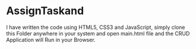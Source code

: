 # AssignTaskand 

I have written the code using HTML5, CSS3 and JavaScript, simply clone this Folder anywhere in your system  and  open main.html file and the CRUD Application will Run in your
Browser.


